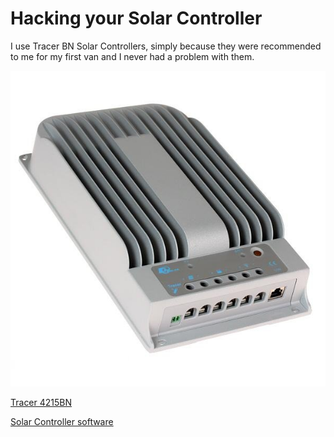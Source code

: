 # Hacking your Solar Controller

I use Tracer BN Solar Controllers, simply because they were recommended to me for my first van and I never had a problem with them.

![Tracer 4215BN](images/solar_controller.jpg)

[Tracer 4215BN](https://www.aliexpress.com/item/hot-sale-Tracer-4215BN-solar-charge-24v-40a-mppt-controller-including-USB-and-sensor/32649647440.html)


[Solar Controller software](/solar_controller)
